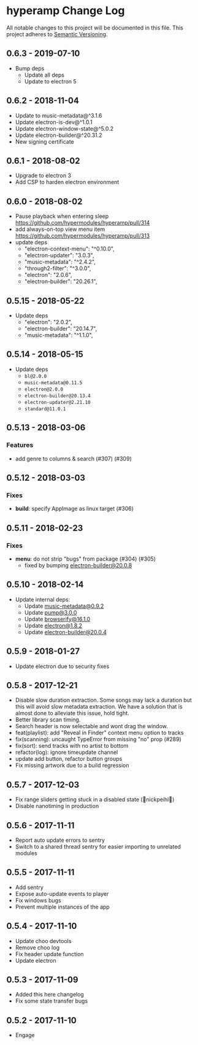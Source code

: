 # hyperamp Change Log
All notable changes to this project will be documented in this file.
This project adheres to [Semantic Versioning](http://semver.org/).

## 0.6.3 - 2019-07-10
- Bump deps
  - Update all deps
  - Update to electron 5

## 0.6.2 - 2018-11-04
- Update to music-metadata@^3.1.6
- Update electron-is-dev@^1.0.1
- Update electron-window-state@^5.0.2
- Update electron-builder@^20.31.2
- New signing certificate

## 0.6.1 - 2018-08-02
- Upgrade to electron 3
- Add CSP to harden electron environment

## 0.6.0 - 2018-08-02
- Pause playback when entering sleep https://github.com/hypermodules/hyperamp/pull/314
- add always-on-top view menu item https://github.com/hypermodules/hyperamp/pull/313
- update deps
  - "electron-context-menu": "^0.10.0",
  - "electron-updater": "3.0.3",
  - "music-metadata": "^2.4.2",
  - "through2-filter": "^3.0.0",
  - "electron": "2.0.6",
  - "electron-builder": "20.26.1",

## 0.5.15 - 2018-05-22
* Update deps
  * "electron": "2.0.2",
  * "electron-builder": "20.14.7",
  * "music-metadata": "^1.1.0",

## 0.5.14 - 2018-05-15
* Update deps
  * `bl@2.0.0`
  * `music-metadata@0.11.5`
  * `electron@2.0.0`
  * `electron-builder@20.13.4`
  * `electron-updater@2.21.10`
  * `standard@11.0.1`

## 0.5.13 - 2018-03-06

### Features
* add genre to columns & search (#307) (#309)

## 0.5.12 - 2018-03-03

### Fixes
* **build**: specify AppImage as linux target (#306)

## 0.5.11 - 2018-02-23

### Fixes
* **menu**: do not strip "bugs" from package (#304) (#305)
  * fixed by bumping electron-builder@20.0.8

## 0.5.10 - 2018-02-14
* Update internal deps:
  * Update music-metadata@0.9.2
  * Update pump@3.0.0
  * Update browserify@16.1.0
  * Update electron@1.8.2
  * Update electron-builder@20.0.4

## 0.5.9 - 2018-01-27
* Update electron due to security fixes

## 0.5.8 - 2017-12-21
* Disable slow duration extraction.  Some songs may lack a duration but this will avoid slow metadata extraction.  We have a solution that is almost done to alleviate this issue, hold tight.
* Better library scan timing.
* Search header is now selectable and wont drag the window.
* feat(playlist): add "Reveal in Finder" context menu option to tracks
* fix(scanning): uncaught TypeError from missing "no" prop (#289)
* fix(sort): send tracks with no artist to bottom
* refactor(log): ignore timeupdate channel
* update add button, refactor button groups
* Fix missing artwork due to a build regression

## 0.5.7 - 2017-12-03
* Fix range sliders getting stuck in a disabled state (🙏nickpeihl🙏)
* Disable nanotiming in production

## 0.5.6 - 2017-11-11
* Report auto update errors to sentry
* Switch to a shared thread sentry for easier importing to unrelated modules

## 0.5.5 - 2017-11-11
* Add sentry
* Expose auto-update events to player
* Fix windows bugs
* Prevent multiple instances of the app


## 0.5.4 - 2017-11-10
* Update choo devtools
* Remove choo log
* Fix header update function
* Update electron

## 0.5.3 - 2017-11-09
* Added this here changelog
* Fix some state transfer bugs

## 0.5.2 - 2017-11-10
* Engage
